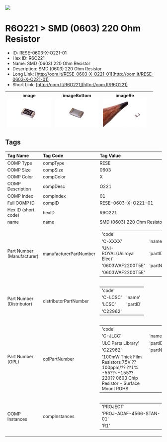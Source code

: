 


  
![][im]
# R6O221 > SMD (0603) 220 Ohm Resistor

- ID: RESE-0603-X-O221-01
- Hex ID: R6O221
- Name: SMD (0603) 220 Ohm Resistor
- Description: SMD (0603) 220 Ohm Resistor
- Long Link: [http://oom.lt/RESE-0603-X-O221-01](http://oom.lt/RESE-0603-X-O221-01)
- Short Link: [http://oom.lt/R6O221](http://oom.lt/R6O221)
  

|image<br>[![](https://raw.githubusercontent.com/oomlout/oomlout_OOMP_parts_V2/main/RESE/0603/X/O221/01/image_140.jpg)](https://github.com/oomlout/oomlout_OOMP_parts_V2/tree/main/RESE/0603/X/O221/01/image.jpg)|imageBottom<br>[![](https://raw.githubusercontent.com/oomlout/oomlout_OOMP_parts_V2/main/RESE/0603/X/O221/01/image_BOTTOM_140.jpg)](https://github.com/oomlout/oomlout_OOMP_parts_V2/tree/main/RESE/0603/X/O221/01/image_BOTTOM.jpg)|imageRe<br>[![](https://raw.githubusercontent.com/oomlout/oomlout_OOMP_parts_V2/main/RESE/0603/X/O221/01/image_RE_140.jpg)](https://github.com/oomlout/oomlout_OOMP_parts_V2/tree/main/RESE/0603/X/O221/01/image_RE.jpg)||
| :---: | :---: | :---: | :---: |

## Tags
  

|Tag Name|Tag Code|Tag Value|
| :--- | :--- | :--- |
|OOMP Type|oompType|RESE|
|OOMP Size|oompSize|0603|
|OOMP Color|oompColor|X|
|OOMP Description|oompDesc|O221|
|OOMP Index|oompIndex|01|
|Full OOMP ID|oompID|RESE-0603-X-O221-01|
|Hex ID (short code)|hexID|R6O221|
|name|name|SMD (0603) 220 Ohm Resistor|
|Part Number (Manufacturer)|manufacturerPartNumber|<table><tr><td>'code'</td></tr><tr><td> 'C-XXXX'</td><td> 'name'</td></tr><tr><td> 'UNI-ROYAL(Uniroyal Elec)'</td><td> 'partID'</td></tr><tr><td> '0603WAF2200T5E'</td><td> 'partName'</td></tr><tr><td> '0603WAF2200T5E'</td></tr></table>|
|Part Number (Distributor)|distributorPartNumber|<table><tr><td>'code'</td></tr><tr><td> 'C-LCSC'</td><td> 'name'</td></tr><tr><td> 'LCSC'</td><td> 'partID'</td></tr><tr><td> 'C22962'</td></tr></table>|
|Part Number (OPL)|oplPartNumber|<table><tr><td>'code'</td></tr><tr><td> 'C-JLCC'</td><td> 'name'</td></tr><tr><td> 'JLC Parts Library'</td><td> 'partID'</td></tr><tr><td> 'C22962'</td><td> 'partName'</td></tr><tr><td> '100mW Thick Film Resistors 75V ??100ppm/?? ??1% -55??~+155?? 220?? 0603  Chip Resistor - Surface Mount ROHS'</td></tr></table>|
|OOMP Instances|oompInstances|<table><tr><td>'PROJECT'</td></tr><tr><td> 'PROJ-ADAF-4566-STAN-01'</td><td> 'ID'</td></tr><tr><td> 'R1'</td></tr></table>|
||||



[im]: RESE/0603/X/O221/01/image_450.jpg
